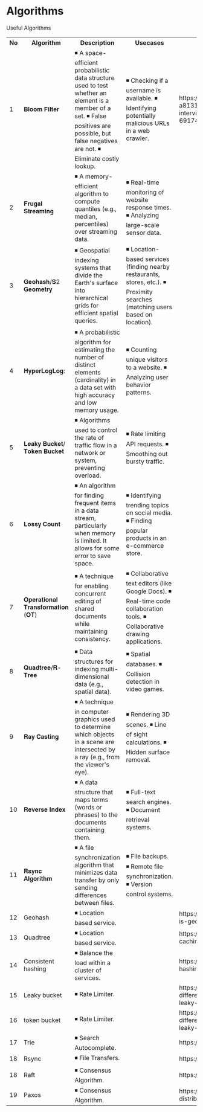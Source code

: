 # Algorithms
Useful Algorithms
<table>
 <th>No</th>
 <th>Algorithm</th>
 <th>Description</th>
 <th>Usecases</th>
 <th>Useful Links</th>
 <tr>
  <td>1</td>
   <td>𝐁𝐥𝐨𝐨𝐦 𝐅𝐢𝐥𝐭𝐞𝐫</td>
   <td style="word-wrap: break-word">
       ◾ A space-efficient probabilistic data structure used to test whether an element is a member of a set.
       ◾ False positives are possible, but false negatives are not.
    ◾ Eliminate costly lookup.
   </td>
   <td style="word-wrap: break-word">
       ◾ Checking if a username is available.
       ◾ Identifying potentially malicious URLs in a web crawler.
   </td>
  <td>https://www.linkedin.com/posts/alex-xu-a8131b11_systemdesign-coding-interviewtips-activity-6917494340315463680-O0sG/</td>
 </tr> 
  <tr>
   <td>2</td>
   <td>𝐅𝐫𝐮𝐠𝐚𝐥 𝐒𝐭𝐫𝐞𝐚𝐦𝐢𝐧𝐠</td>
   <td style="word-wrap: break-word">
    ◾ A memory-efficient algorithm to compute quantiles (e.g., median, percentiles) over streaming data.
   </td>
   <td style="word-wrap: break-word">
       ◾ Real-time monitoring of website response times.
       ◾ Analyzing large-scale sensor data.
   </td>
 </tr> 
   <tr>
    <td>3</td>
   <td>𝐆𝐞𝐨𝐡𝐚𝐬𝐡/𝐒2 𝐆𝐞𝐨𝐦𝐞𝐭𝐫𝐲</td>
   <td style="word-wrap: break-word">
   ◾ Geospatial indexing systems that divide the Earth's surface into hierarchical grids for efficient spatial queries.
   </td>
   <td style="word-wrap: break-word">
         ◾ Location-based services (finding nearby restaurants, stores, etc.).
         ◾ Proximity searches (matching users based on location).
   </td>
 </tr> 
  <tr>
    <td>4</td>
   <td>𝐇𝐲𝐩𝐞𝐫𝐋𝐨𝐠𝐋𝐨𝐠:</td>
   <td style="word-wrap: break-word">
       ◾ A probabilistic algorithm for estimating the number of distinct elements (cardinality) in a data set with high accuracy and low memory usage.
   </td>
   <td style="word-wrap: break-word">
         ◾ Counting unique visitors to a website.
         ◾ Analyzing user behavior patterns.
   </td>
 </tr>
   <tr>
    <td>5</td>
   <td>𝐋𝐞𝐚𝐤𝐲 𝐁𝐮𝐜𝐤𝐞𝐭/𝐓𝐨𝐤𝐞𝐧 𝐁𝐮𝐜𝐤𝐞𝐭</td>
   <td style="word-wrap: break-word">
      ◾ Algorithms used to control the rate of traffic flow in a network or system, preventing overload.
   </td>
   <td style="word-wrap: break-word">
        ◾ Rate limiting API requests.
        ◾ Smoothing out bursty traffic.
   </td>
 </tr> 
  <tr>
    <td>6</td>
   <td>𝐋𝐨𝐬𝐬𝐲 𝐂𝐨𝐮𝐧𝐭</td>
   <td style="word-wrap: break-word">
     ◾ An algorithm for finding frequent items in a data stream, particularly when memory is limited. It allows for some error to save space.
   </td>
   <td style="word-wrap: break-word">
◾ Identifying trending topics on social media.
◾ Finding popular products in an e-commerce store.
   </td>
 </tr> 
   <tr>
    <td>7</td>
   <td>𝐎𝐩𝐞𝐫𝐚𝐭𝐢𝐨𝐧𝐚𝐥 𝐓𝐫𝐚𝐧𝐬𝐟𝐨𝐫𝐦𝐚𝐭𝐢𝐨𝐧 (𝐎𝐓)</td>
   <td style="word-wrap: break-word">
◾ A technique for enabling concurrent editing of shared documents while maintaining consistency.
   </td>
   <td style="word-wrap: break-word">
◾ Collaborative text editors (like Google Docs).
◾ Real-time code collaboration tools.
◾ Collaborative drawing applications.
   </td>
 </tr> 
  <tr>
    <td>8</td>
   <td>𝐐𝐮𝐚𝐝𝐭𝐫𝐞𝐞/𝐑-𝐓𝐫𝐞𝐞</td>
   <td style="word-wrap: break-word">
◾ Data structures for indexing multi-dimensional data (e.g., spatial data).
   </td>
   <td style="word-wrap: break-word">
◾ Spatial databases.
◾ Collision detection in video games.
   </td>
 </tr> 
 <tr>
    <td>9</td>
   <td> 𝐑𝐚𝐲 𝐂𝐚𝐬𝐭𝐢𝐧𝐠</td>
   <td style="word-wrap: break-word">
◾ A technique in computer graphics used to determine which objects in a scene are intersected by a ray (e.g., from the viewer's eye).
   </td>
   <td style="word-wrap: break-word">
◾ Rendering 3D scenes.
◾ Line of sight calculations.
◾ Hidden surface removal.
   </td>
 </tr> 
 <tr>
    <td>10</td>
   <td>𝐑𝐞𝐯𝐞𝐫𝐬𝐞 𝐈𝐧𝐝𝐞𝐱</td>
   <td style="word-wrap: break-word">
◾ A data structure that maps terms (words or phrases) to the documents containing them.
   </td>
   <td style="word-wrap: break-word">
◾ Full-text search engines.
◾ Document retrieval systems.
   </td>
 </tr> 
  <tr>
    <td>11</td>
   <td>𝐑𝐬𝐲𝐧𝐜 𝐀𝐥𝐠𝐨𝐫𝐢𝐭𝐡𝐦</td>
   <td style="word-wrap: break-word">
◾ A file synchronization algorithm that minimizes data transfer by only sending differences between files.
   </td>
   <td style="word-wrap: break-word">
◾ File backups.
◾ Remote file synchronization.
◾ Version control systems.
   </td>
 </tr> 
   <tr>
    <td>12</td>
   <td>Geohash</td>
   <td style="word-wrap: break-word">
◾ Location based service.
   </td>
   <td style="word-wrap: break-word">
   </td>
   <td>https://www.pubnub.com/learn/glossary/what-is-geohashing/</td> 
 </tr> 
    <tr>
    <td>13</td>
   <td>Quadtree</td>
   <td style="word-wrap: break-word">
◾ Location based service.
   </td>
   <td style="word-wrap: break-word">
   </td>
   <td>https://engblog.yext.com/post/geolocation-caching</td> 
 </tr> 
 <tr>
    <td>14</td>
   <td>Consistent hashing</td>
   <td style="word-wrap: break-word">
◾ Balance the load within a cluster of services.
   </td>
   <td style="word-wrap: break-word">
   </td>
   <td>https://www.toptal.com/big-data/consistent-hashing</td> 
 </tr> 
  <tr>
    <td>15</td>
   <td>Leaky bucket</td>
   <td style="word-wrap: break-word">
◾ Rate Limiter.
   </td>
   <td style="word-wrap: break-word">
   </td>
   <td>https://www.quora.com/What-is-the-difference-between-token-bucket-and-leaky-bucket-algorithms</td> 
 </tr> 
   <tr>
    <td>16</td>
   <td>token bucket</td>
   <td style="word-wrap: break-word">
◾ Rate Limiter.
   </td>
   <td style="word-wrap: break-word">
   </td>
   <td>https://www.quora.com/What-is-the-difference-between-token-bucket-and-leaky-bucket-algorithms</td> 
 </tr> 
    <tr>
    <td>17</td>
   <td>Trie</td>
   <td style="word-wrap: break-word">
◾ Search Autocomplete.
   </td>
   <td style="word-wrap: break-word">
   </td>
   <td>https://en.wikipedia.org/wiki/Trie</td> 
 </tr> 
  <tr>
    <td>18</td>
   <td>Rsync</td>
   <td style="word-wrap: break-word">
◾ File Transfers.
   </td>
   <td style="word-wrap: break-word">
   </td>
   <td>https://rsync.samba.org/tech_report/</td> 
 </tr> 
   <tr>
    <td>18</td>
   <td>Raft</td>
   <td style="word-wrap: break-word">
◾ Consensus Algorithm.
   </td>
   <td style="word-wrap: break-word">
   </td>
   <td>https://raft.github.io/</td> 
 </tr> 
    <tr>
    <td>19</td>
   <td>Paxos</td>
   <td style="word-wrap: break-word">
◾ Consensus Algorithm.
   </td>
   <td style="word-wrap: break-word">
   </td>
   <td>https://martinfowler.com/articles/patterns-of-distributed-systems/paxos.html</td> 
 </tr> 
</table>
